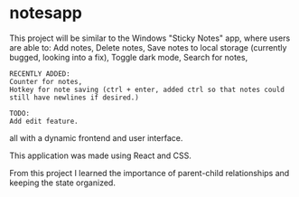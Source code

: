 # notesapp

This project will be similar to the Windows "Sticky Notes" app, where users are able to:
    Add notes,
    Delete notes,
    Save notes to local storage (currently bugged, looking into a fix),
    Toggle dark mode,
    Search for notes,

    RECENTLY ADDED:
    Counter for notes,
    Hotkey for note saving (ctrl + enter, added ctrl so that notes could still have newlines if desired.)

    TODO:
    Add edit feature.

all with a dynamic frontend and user interface.

This application was made using React and CSS.

From this project I learned the importance of parent-child relationships and keeping the state organized.
